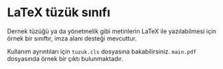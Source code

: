 # LaTeX tüzük sınıfı

Dernek tüzüğü ya da yönetmelik gibi metinlerin LaTeX ile yazılabilmesi için örnek bir sınıftır, imza alanı desteği mevcuttur.

Kullanım ayrıntıları için `tuzuk.cls` dosyasına bakabilirsiniz. `main.pdf` dosyasında örnek bir çıktı bulunmaktadır.


